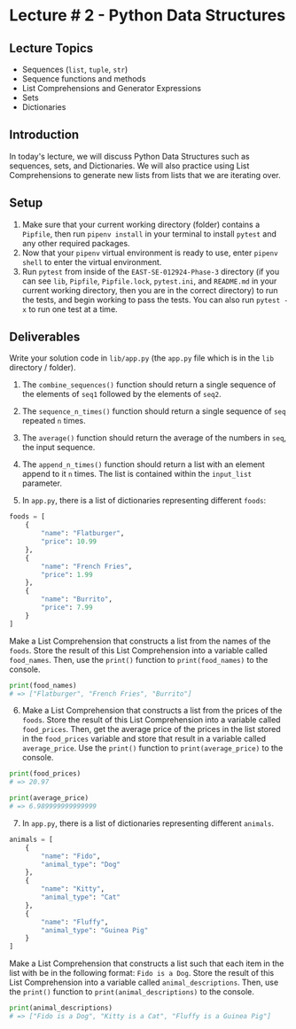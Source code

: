# Lecture # 2 - Python Data Structures

## Lecture Topics

- Sequences (`list`, `tuple`, `str`)
- Sequence functions and methods
- List Comprehensions and Generator Expressions
- Sets
- Dictionaries

## Introduction

In today's lecture, we will discuss Python Data Structures such as sequences, sets, and Dictionaries. We will also practice using List Comprehensions to generate new lists from lists that we are iterating over.

## Setup

1. Make sure that your current working directory (folder) contains a `Pipfile`, then run `pipenv install` in your terminal to install `pytest` and any other required packages.
2. Now that your `pipenv` virtual environment is ready to use, enter `pipenv shell` to enter the virtual environment.
3. Run `pytest` from inside of the `EAST-SE-012924-Phase-3` directory (if you can see `lib`, `Pipfile`, `Pipfile.lock`, `pytest.ini`, and `README.md` in your current working directory, then you are in the correct directory) to run the tests, and begin working to pass the tests. You can also run `pytest -x` to run one test at a time.

## Deliverables

Write your solution code in `lib/app.py` (the `app.py` file which is in the `lib` directory / folder).

1. The `combine_sequences()` function should return a single sequence of the elements of `seq1` followed by the elements of `seq2`.

2. The `sequence_n_times()` function should return a single sequence of `seq` repeated `n` times.

3. The `average()` function should return the average of the numbers in `seq`, the input sequence.

4. The `append_n_times()` function should return a list with an element append to it `n` times. The list is contained within the `input_list` parameter.

5. In `app.py`, there is a list of dictionaries representing different `foods`:

``` python
foods = [
    {
        "name": "Flatburger",
        "price": 10.99
    },
    {
        "name": "French Fries",
        "price": 1.99
    },
    {
        "name": "Burrito",
        "price": 7.99
    }
]
```

Make a List Comprehension that constructs a list from the names of the `foods`. Store the result of this List Comprehension into a variable called `food_names`. Then, use the `print()` function to `print(food_names)` to the console.

``` python
print(food_names)
# => ["Flatburger", "French Fries", "Burrito"]
```

6. Make a List Comprehension that constructs a list from the prices of the `foods`. Store the result of this List Comprehension into a variable called `food_prices`. Then, get the average price of the prices in the list stored in the `food_prices` variable and store that result in a variable called `average_price`. Use the `print()` function to `print(average_price)` to the console.

``` python
print(food_prices)
# => 20.97
```

``` python
print(average_price)
# => 6.989999999999999
```

7. In `app.py`, there is a list of dictionaries representing different `animals`.

``` python
animals = [
    {
        "name": "Fido",
        "animal_type": "Dog"
    },
    {
        "name": "Kitty",
        "animal_type": "Cat"
    },
    {
        "name": "Fluffy",
        "animal_type": "Guinea Pig"
    }
]
```

Make a List Comprehension that constructs a list such that each item in the list with be in the following format: `Fido is a Dog`. Store the result of this List Comprehension into a variable called `animal_descriptions`. Then, use the `print()` function to `print(animal_descriptions)` to the console.

``` python
print(animal_descriptions)
# => ["Fido is a Dog", "Kitty is a Cat", "Fluffy is a Guinea Pig"]
```